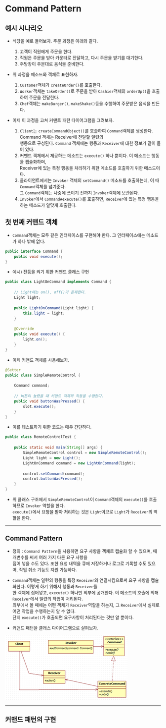 <h1>Command Pattern</h1>

<h2>예시 시나리오</h2>

* 식당을 예로 들어보자. 주문 과정은 아래와 같다.
  1. 고객이 직원에게 주문을 한다.
  2. 직원은 주문을 받아 카운터로 전달하고, 다시 주문을 받기를 대기한다.
  3. 주방장이 주문대로 음식을 준비한다.

* 위 과정을 메소드와 객체로 표현하자.
  1. `Customer`객체가 `createOrder()`를 호출한다.
  2. `Worker`객체는 `takeOrder()`로 주문을 받아 `Cashier`객체의 `orderUp()`을 호출하여 주문을 전달한다.
  3. `Chef`객체는 `makeBurger()`, `makeShake()`등을 수행하여 주문받은 음식을 만든다.

* 이제 이 과정을 고쳐 커맨트 패턴 다이어그램을 그려보자.
  1. `Client`는 `createCommandObject()`를 호출하여 `Command`객체를 생성한다. Command 객체는 Receiver에 전달할 일련의   
      행동으로 구성된다. `Command` 객체에는 행동과 `Receiver`에 대한 정보가 같이 들어 있다.
  2. 커맨드 객체에서 제공하는 메소드는 `execute()` 하나 뿐이다. 이 메소드는 행동을 캡슐화하며,   
      Receiver에 있는 특정 행동을 처리하기 위한 메소드를 호출하기 위한 메소드이다.
  3. 클라이언트에서는 `Invoker` 객체의 `setCommand()` 메소드를 호출하는데, 이 때 `Command`객체를 넘겨준다.   
      그 `Command`객체는 나중에 쓰이기 전까지 `Invoker`객체에 보관된다.
  4. `Invoker`에서 `Command#execute()`를 호출하면, `Receiver`에 있는 특정 행동을 하는 메소드가 알맞게 호출된다.

<h2>첫 번째 커맨드 객체</h2>

* `Command`객체는 모두 같은 인터페이스를 구현해야 한다. 그 인터페이스에는 메소드가 하나 밖에 없다.
```java
public interface Command {
    public void execute();
}
```

* 예시) 전등을 켜기 위한 커맨드 클래스 구현
```java
public class LightOnCommand implements Command {

    // Light에는 on(), off()가 존재한다.
    Light light;

    public LightOnCommand(Light light) {
        this.light = light;
    }

    @Override
    public void execute() {
        light.on();
    }
}
```

* 이제 커맨드 객체를 사용해보자.
```java
@Setter
public class SimpleRemoteControl {

    Command command;

    // 버튼이 눌렸을 때 커맨드 객체의 작동을 수행한다.
    public void buttonWasPressed() {
        slot.execute();
    }
}
```

* 이를 테스트하기 위한 코드는 매우 간단하다.
```java
public class RemoteControlTest {

    public static void main(String[] args) {
        SimpleRemoteControl control = new SimpleRemoteControl();
        Light light = new Light();
        LightOnCommand command = new LightOnCommand(light);

        control.setCommand(command);
        control.buttonWasPressed();
    }
}
```

* 위 클래스 구조에서 `SimpleRemoteControl`이 `Command`객체의 `execute()`를 호출하므로 `Invoker` 역할을 한다.   
  `execute()`에서 요청을 받아 처리하는 것은 `Light`이므로 `Light`가 `Receiver`의 역할을 한다.
<hr/>

<h2>Command Pattern</h2>

* 정의 : `Command Pattern`을 사용하면 요구 사항을 객체로 캡슐화 할 수 있으며, 매개변수를 써서 여러 가지 다른 요구 사항을   
  집어 넣을 수도 있다. 또한 요청 내역을 큐에 저장하거나 로그로 기록할 수도 있으며, 작업 취소 기능도 지원 가능하다.

* `Command`객체는 일련의 행동을 특정 `Receiver`와 연결시킴으로써 요구 사항을 캡슐화한다. 이렇게 하기 위해서 행동과 `Receiver`를   
  한 객체에 집어넣고, `execute()` 하나만 외부에 공개한다. 이 메소드의 호출에 의해 `Receiver`에서 일련의 작업이 처리된다.   
  외부에서 볼 때에는 어떤 객체가 `Receiver`역할을 하는지, 그 `Receiver`에서 실제로 어떤 작업을 수행하는지 알 수 없다.   
  단지 `execute()`가 호출되면 요구사항이 처리된다는 것만 알 뿐이다.

* 커맨드 패턴을 클래스 다이어그램으로 살펴보자.

![](2020-10-27-13-19-38.png)

<hr/>

<h2>커맨드 패턴의 구현</h2>